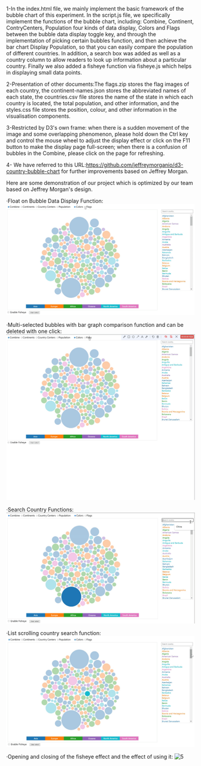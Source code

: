1-In the index.html file, we mainly implement the basic framework of the bubble chart of this experiment. In the script.js file, we specifically implement the functions of the bubble chart, including: Combine, Continent, ContryCenters, Population four kinds of data display, Colors and Flags between the bubble data display toggle key, and through the implementation of picking certain bubbles function, and then achieve the bar chart Display Population, so that you can easily compare the population of different countries. In addition, a search box was added as well as a country column to allow readers to look up information about a particular country. Finally we also added a fisheye function via fisheye.js which helps in displaying small data points.

2-Presentation of other documents:The flags.zip stores the flag images of each country, the continent-names.json stores the abbreviated names of each state, the countries.csv file stores the name of the state in which each country is located, the total population, and other information, and the styles.css file stores the position, colour, and other information in the visualisation components.

3-Restricted by D3's own frame: when there is a sudden movement of the image and some overlapping phenomenon, please hold down the Ctrl key and control the mouse wheel to adjust the display effect or click on the F11 button to make the display page full-screen; when there is a confusion of bubbles in the Combine, please click on the page for refreshing.

4- We have referred to this URL:https://github.com/jeffreymorganio/d3-country-bubble-chart for further improvements based on Jeffrey Morgan.

Here are some demonstration of our project which is optimized by our team based on Jeffrey Morgan's design.

·Float on Bubble Data Display Function:
![1](/1-浮于气泡显示数据功能.gif?raw=true)

·Multi-selected bubbles with bar graph comparison function and can be deleted with one click:
![2](/2-多选气泡与可柱状图对比功能且可一键删除功能.gif?raw=true)

·Search Country Functions:
![3](/3-搜索国家功能.gif?raw=true)

·List scrolling country search function:
![4](/4-列表滚动查询国家功能.gif?raw=true)

·Opening and closing of the fisheye effect and the effect of using it:
![5](/5-鱼眼效果的开闭与使用效果.gif?raw=true)




